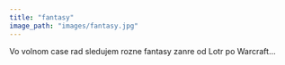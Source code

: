 ```yaml
---
title: "fantasy"
image_path: "images/fantasy.jpg"
---
```

Vo volnom case rad sledujem rozne fantasy zanre od Lotr po Warcraft...

